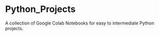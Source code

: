 # Python_Projects

A collection of Google Colab Notebooks for easy to intermediate Python projects.
